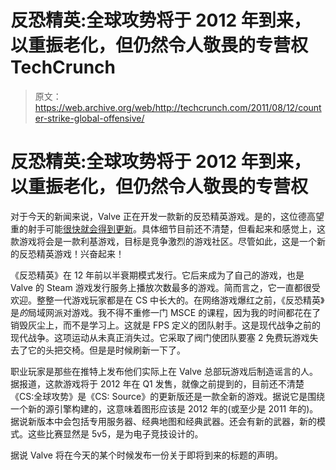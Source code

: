 # 反恐精英:全球攻势将于 2012 年到来，以重振老化，但仍然令人敬畏的专营权 TechCrunch

> 原文：<https://web.archive.org/web/http://techcrunch.com/2011/08/12/counter-strike-global-offensive/>

# 反恐精英:全球攻势将于 2012 年到来，以重振老化，但仍然令人敬畏的专营权

对于今天的新闻来说，Valve 正在开发一款新的反恐精英游戏。是的，这位德高望重的射手可能[很快就会得到更新](https://web.archive.org/web/20230203070027/http://eseanews.com/index.php?s=news&d=comments&id=9967)。具体细节目前还不清楚，但看起来和感觉上，这款游戏将会是一款利基游戏，目标是竞争激烈的游戏社区。尽管如此，这是一个新的反恐精英游戏！兴奋起来！

《反恐精英》在 12 年前以半衰期模式发行。它后来成为了自己的游戏，也是 Valve 的 Steam 游戏发行服务上播放次数最多的游戏。简而言之，它一直都很受欢迎。整整一代游戏玩家都是在 CS 中长大的。在网络游戏爆红之前，《反恐精英》是*的*局域网派对游戏。我不得不重修一门 MSCE 的课程，因为我的时间都花在了销毁灰尘上，而不是学习上。这就是 FPS 定义的团队射手。这是现代战争之前的现代战争。这项运动从未真正消失过。它采取了阀门使团队要塞 2 免费玩游戏失去了它的头把交椅。但是是时候刷新一下了。

职业玩家是那些在推特上发布他们实际上在 Valve 总部玩游戏后制造谣言的人。据报道，这款游戏将于 2012 年在 Q1 发售，就像之前提到的，目前还不清楚《CS:全球攻势》是《CS: Source》的更新版还是一款全新的游戏。据说它是围绕一个新的源引擎构建的，这意味着图形应该是 2012 年的(或至少是 2011 年的)。据说新版本中会包括专用服务器、经典地图和经典武器。还会有新的武器，新的模式。这些比赛显然是 5v5，是为电子竞技设计的。

据说 Valve 将在今天的某个时候发布一份关于即将到来的标题的声明。